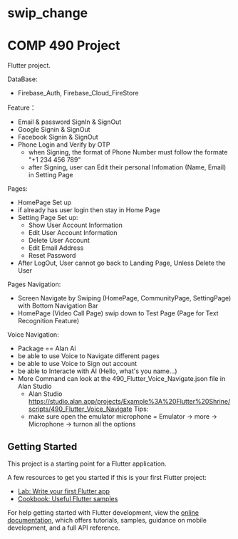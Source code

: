 # swip_change

COMP 490 Project
=======
Flutter project.

DataBase:
  - Firebase_Auth, Firebase_Cloud_FireStore

Feature：
  - Email & password SignIn & SignOut
  - Google Signin & SignOut
  - Facebook Signin & SignOut
  - Phone Login and Verify by OTP
    - when Signing, the format of Phone Number must follow the formate "+1 234 456 789"
    - after Signing, user can Edit their personal Infomation (Name, Email) in Setting Page
    
Pages:
  - HomePage Set up
   - if already has user login then stay in Home Page
  - Setting Page Set up:
    - Show User Account Information
    - Edit User Account Information
    - Delete User Account
    - Edit Email Address
    - Reset Password
  - After LogOut, User cannot go back to Landing Page, Unless Delete the User
  
 
Pages Navigation:
  - Screen Navigate by Swiping (HomePage, CommunityPage, SettingPage) with Bottom Navigation Bar
  - HomePage (Video Call Page) swip down to Test Page (Page for Text Recognition Feature)

Voice Navigation:
  - Package == Alan Ai
  - be able to use Voice to Navigate different pages
  - be able to use Voice to Sign out account
  - be able to Interacte with AI (Hello, what's you name...)
  - More Command can look at the 490_Flutter_Voice_Navigate.json file in Alan Studio
    - Alan Studio https://studio.alan.app/projects/Example%3A%20Flutter%20Shrine/scripts/490_Flutter_Voice_Navigate 
  Tips:
    - make sure open the emulator microphone
      = Emulator -> more -> Microphone -> turnon all the options
 


## Getting Started

This project is a starting point for a Flutter application.

A few resources to get you started if this is your first Flutter project:

- [Lab: Write your first Flutter app](https://docs.flutter.dev/get-started/codelab)
- [Cookbook: Useful Flutter samples](https://docs.flutter.dev/cookbook)

For help getting started with Flutter development, view the
[online documentation](https://docs.flutter.dev/), which offers tutorials,
samples, guidance on mobile development, and a full API reference.
